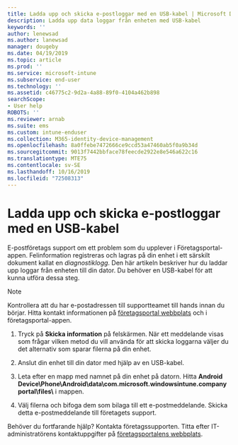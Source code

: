 ```yaml
---
title: Ladda upp och skicka e-postloggar med en USB-kabel | Microsoft Docs
description: Ladda upp data loggar från enheten med USB-kabel
keywords: ''
author: lenewsad
ms.author: lanewsad
manager: dougeby
ms.date: 04/19/2019
ms.topic: article
ms.prod: ''
ms.service: microsoft-intune
ms.subservice: end-user
ms.technology: ''
ms.assetid: c46775c2-9d2a-4a88-89f0-4104a462b898
searchScope:
- User help
ROBOTS: ''
ms.reviewer: arnab
ms.suite: ems
ms.custom: intune-enduser
ms.collection: M365-identity-device-management
ms.openlocfilehash: 8a0ffebe7472666ce9ccd53a47460ab5f0a9b34d
ms.sourcegitcommit: 9013f7442bbface78feecde2922e8e546a622c16
ms.translationtype: MTE75
ms.contentlocale: sv-SE
ms.lasthandoff: 10/16/2019
ms.locfileid: "72508313"
---
```

# <a name="upload-and-email-logs-using-a-usb-cable"></a>Ladda upp och skicka e-postloggar med en USB-kabel

E-postföretags support om ett problem som du upplever i Företagsportal-appen. Felinformation registreras och lagras på din enhet i ett särskilt dokument kallat en _diagnostiklogg_. Den här artikeln beskriver hur du laddar upp loggar från enheten till din dator. Du behöver en USB-kabel för att kunna utföra dessa steg.   

> [!Note]
> Kontrollera att du har e-postadressen till supportteamet till hands innan du börjar. Hitta kontakt informationen på [företagsportal webbplats](https://go.microsoft.com/fwlink/?linkid=2010980) och i företagsportal-appen. 

1. Tryck på **Skicka information** på felskärmen. När ett meddelande visas som frågar vilken metod du vill använda för att skicka loggarna väljer du det alternativ som sparar filerna på din enhet.  

2. Anslut din enhet till din dator med hjälp av en USB-kabel. 

3. Leta efter en mapp med namnet på din enhet på datorn. Hitta <strong>Android Device\Phone\Android\data\com.microsoft.windowsintune.companyportal\files\\</strong> i mappen.

4. Välj filerna och bifoga dem som bilaga till ett e-postmeddelande. Skicka detta e-postmeddelande till företagets support.

Behöver du fortfarande hjälp? Kontakta företagssupporten. Titta efter IT-administratörens kontaktuppgifter på [företagsportalens webbplats](https://go.microsoft.com/fwlink/?linkid=2010980).
